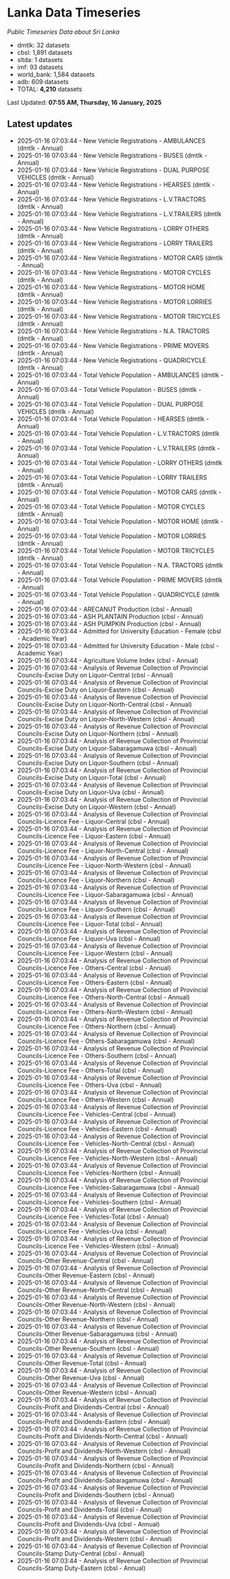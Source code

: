 # Lanka Data Timeseries
*Public Timeseries Data about Sri Lanka*

* dmtlk: 32 datasets
* cbsl: 1,891 datasets
* sltda: 1 datasets
* imf: 93 datasets
* world_bank: 1,584 datasets
* adb: 609 datasets
* TOTAL: **4,210** datasets

Last Updated: **07:55 AM, Thursday, 16 January, 2025**

## Latest updates

* 2025-01-16 07:03:44 - New Vehicle Registrations - AMBULANCES (dmtlk - Annual)
* 2025-01-16 07:03:44 - New Vehicle Registrations - BUSES (dmtlk - Annual)
* 2025-01-16 07:03:44 - New Vehicle Registrations - DUAL PURPOSE VEHICLES (dmtlk - Annual)
* 2025-01-16 07:03:44 - New Vehicle Registrations - HEARSES (dmtlk - Annual)
* 2025-01-16 07:03:44 - New Vehicle Registrations - L.V.TRACTORS (dmtlk - Annual)
* 2025-01-16 07:03:44 - New Vehicle Registrations - L.V.TRAILERS (dmtlk - Annual)
* 2025-01-16 07:03:44 - New Vehicle Registrations - LORRY OTHERS (dmtlk - Annual)
* 2025-01-16 07:03:44 - New Vehicle Registrations - LORRY TRAILERS (dmtlk - Annual)
* 2025-01-16 07:03:44 - New Vehicle Registrations - MOTOR CARS (dmtlk - Annual)
* 2025-01-16 07:03:44 - New Vehicle Registrations - MOTOR CYCLES (dmtlk - Annual)
* 2025-01-16 07:03:44 - New Vehicle Registrations - MOTOR HOME (dmtlk - Annual)
* 2025-01-16 07:03:44 - New Vehicle Registrations - MOTOR LORRIES (dmtlk - Annual)
* 2025-01-16 07:03:44 - New Vehicle Registrations - MOTOR TRICYCLES (dmtlk - Annual)
* 2025-01-16 07:03:44 - New Vehicle Registrations - N.A. TRACTORS (dmtlk - Annual)
* 2025-01-16 07:03:44 - New Vehicle Registrations - PRIME MOVERS (dmtlk - Annual)
* 2025-01-16 07:03:44 - New Vehicle Registrations - QUADRICYCLE (dmtlk - Annual)
* 2025-01-16 07:03:44 - Total Vehicle Population - AMBULANCES (dmtlk - Annual)
* 2025-01-16 07:03:44 - Total Vehicle Population - BUSES (dmtlk - Annual)
* 2025-01-16 07:03:44 - Total Vehicle Population - DUAL PURPOSE VEHICLES (dmtlk - Annual)
* 2025-01-16 07:03:44 - Total Vehicle Population - HEARSES (dmtlk - Annual)
* 2025-01-16 07:03:44 - Total Vehicle Population - L.V.TRACTORS (dmtlk - Annual)
* 2025-01-16 07:03:44 - Total Vehicle Population - L.V.TRAILERS (dmtlk - Annual)
* 2025-01-16 07:03:44 - Total Vehicle Population - LORRY OTHERS (dmtlk - Annual)
* 2025-01-16 07:03:44 - Total Vehicle Population - LORRY TRAILERS (dmtlk - Annual)
* 2025-01-16 07:03:44 - Total Vehicle Population - MOTOR CARS (dmtlk - Annual)
* 2025-01-16 07:03:44 - Total Vehicle Population - MOTOR CYCLES (dmtlk - Annual)
* 2025-01-16 07:03:44 - Total Vehicle Population - MOTOR HOME (dmtlk - Annual)
* 2025-01-16 07:03:44 - Total Vehicle Population - MOTOR LORRIES (dmtlk - Annual)
* 2025-01-16 07:03:44 - Total Vehicle Population - MOTOR TRICYCLES (dmtlk - Annual)
* 2025-01-16 07:03:44 - Total Vehicle Population - N.A. TRACTORS (dmtlk - Annual)
* 2025-01-16 07:03:44 - Total Vehicle Population - PRIME MOVERS (dmtlk - Annual)
* 2025-01-16 07:03:44 - Total Vehicle Population - QUADRICYCLE (dmtlk - Annual)
* 2025-01-16 07:03:44 - ARECANUT Production (cbsl - Annual)
* 2025-01-16 07:03:44 - ASH PLANTAIN Production (cbsl - Annual)
* 2025-01-16 07:03:44 - ASH PUMPKIN Production (cbsl - Annual)
* 2025-01-16 07:03:44 - Admitted for University Education - Female (cbsl - Academic Year)
* 2025-01-16 07:03:44 - Admitted for University Education - Male (cbsl - Academic Year)
* 2025-01-16 07:03:44 - Agriculture Volume Index (cbsl - Annual)
* 2025-01-16 07:03:44 - Analysis of Revenue Collection of Provincial Councils-Excise Duty on Liquor-Central (cbsl - Annual)
* 2025-01-16 07:03:44 - Analysis of Revenue Collection of Provincial Councils-Excise Duty on Liquor-Eastern (cbsl - Annual)
* 2025-01-16 07:03:44 - Analysis of Revenue Collection of Provincial Councils-Excise Duty on Liquor-North-Central (cbsl - Annual)
* 2025-01-16 07:03:44 - Analysis of Revenue Collection of Provincial Councils-Excise Duty on Liquor-North-Western (cbsl - Annual)
* 2025-01-16 07:03:44 - Analysis of Revenue Collection of Provincial Councils-Excise Duty on Liquor-Northern (cbsl - Annual)
* 2025-01-16 07:03:44 - Analysis of Revenue Collection of Provincial Councils-Excise Duty on Liquor-Sabaragamuwa (cbsl - Annual)
* 2025-01-16 07:03:44 - Analysis of Revenue Collection of Provincial Councils-Excise Duty on Liquor-Southern (cbsl - Annual)
* 2025-01-16 07:03:44 - Analysis of Revenue Collection of Provincial Councils-Excise Duty on Liquor-Total (cbsl - Annual)
* 2025-01-16 07:03:44 - Analysis of Revenue Collection of Provincial Councils-Excise Duty on Liquor-Uva (cbsl - Annual)
* 2025-01-16 07:03:44 - Analysis of Revenue Collection of Provincial Councils-Excise Duty on Liquor-Western (cbsl - Annual)
* 2025-01-16 07:03:44 - Analysis of Revenue Collection of Provincial Councils-Licence Fee - Liquor-Central (cbsl - Annual)
* 2025-01-16 07:03:44 - Analysis of Revenue Collection of Provincial Councils-Licence Fee - Liquor-Eastern (cbsl - Annual)
* 2025-01-16 07:03:44 - Analysis of Revenue Collection of Provincial Councils-Licence Fee - Liquor-North-Central (cbsl - Annual)
* 2025-01-16 07:03:44 - Analysis of Revenue Collection of Provincial Councils-Licence Fee - Liquor-North-Western (cbsl - Annual)
* 2025-01-16 07:03:44 - Analysis of Revenue Collection of Provincial Councils-Licence Fee - Liquor-Northern (cbsl - Annual)
* 2025-01-16 07:03:44 - Analysis of Revenue Collection of Provincial Councils-Licence Fee - Liquor-Sabaragamuwa (cbsl - Annual)
* 2025-01-16 07:03:44 - Analysis of Revenue Collection of Provincial Councils-Licence Fee - Liquor-Southern (cbsl - Annual)
* 2025-01-16 07:03:44 - Analysis of Revenue Collection of Provincial Councils-Licence Fee - Liquor-Total (cbsl - Annual)
* 2025-01-16 07:03:44 - Analysis of Revenue Collection of Provincial Councils-Licence Fee - Liquor-Uva (cbsl - Annual)
* 2025-01-16 07:03:44 - Analysis of Revenue Collection of Provincial Councils-Licence Fee - Liquor-Western (cbsl - Annual)
* 2025-01-16 07:03:44 - Analysis of Revenue Collection of Provincial Councils-Licence Fee - Others-Central (cbsl - Annual)
* 2025-01-16 07:03:44 - Analysis of Revenue Collection of Provincial Councils-Licence Fee - Others-Eastern (cbsl - Annual)
* 2025-01-16 07:03:44 - Analysis of Revenue Collection of Provincial Councils-Licence Fee - Others-North-Central (cbsl - Annual)
* 2025-01-16 07:03:44 - Analysis of Revenue Collection of Provincial Councils-Licence Fee - Others-North-Western (cbsl - Annual)
* 2025-01-16 07:03:44 - Analysis of Revenue Collection of Provincial Councils-Licence Fee - Others-Northern (cbsl - Annual)
* 2025-01-16 07:03:44 - Analysis of Revenue Collection of Provincial Councils-Licence Fee - Others-Sabaragamuwa (cbsl - Annual)
* 2025-01-16 07:03:44 - Analysis of Revenue Collection of Provincial Councils-Licence Fee - Others-Southern (cbsl - Annual)
* 2025-01-16 07:03:44 - Analysis of Revenue Collection of Provincial Councils-Licence Fee - Others-Total (cbsl - Annual)
* 2025-01-16 07:03:44 - Analysis of Revenue Collection of Provincial Councils-Licence Fee - Others-Uva (cbsl - Annual)
* 2025-01-16 07:03:44 - Analysis of Revenue Collection of Provincial Councils-Licence Fee - Others-Western (cbsl - Annual)
* 2025-01-16 07:03:44 - Analysis of Revenue Collection of Provincial Councils-Licence Fee - Vehicles-Central (cbsl - Annual)
* 2025-01-16 07:03:44 - Analysis of Revenue Collection of Provincial Councils-Licence Fee - Vehicles-Eastern (cbsl - Annual)
* 2025-01-16 07:03:44 - Analysis of Revenue Collection of Provincial Councils-Licence Fee - Vehicles-North-Central (cbsl - Annual)
* 2025-01-16 07:03:44 - Analysis of Revenue Collection of Provincial Councils-Licence Fee - Vehicles-North-Western (cbsl - Annual)
* 2025-01-16 07:03:44 - Analysis of Revenue Collection of Provincial Councils-Licence Fee - Vehicles-Northern (cbsl - Annual)
* 2025-01-16 07:03:44 - Analysis of Revenue Collection of Provincial Councils-Licence Fee - Vehicles-Sabaragamuwa (cbsl - Annual)
* 2025-01-16 07:03:44 - Analysis of Revenue Collection of Provincial Councils-Licence Fee - Vehicles-Southern (cbsl - Annual)
* 2025-01-16 07:03:44 - Analysis of Revenue Collection of Provincial Councils-Licence Fee - Vehicles-Total (cbsl - Annual)
* 2025-01-16 07:03:44 - Analysis of Revenue Collection of Provincial Councils-Licence Fee - Vehicles-Uva (cbsl - Annual)
* 2025-01-16 07:03:44 - Analysis of Revenue Collection of Provincial Councils-Licence Fee - Vehicles-Western (cbsl - Annual)
* 2025-01-16 07:03:44 - Analysis of Revenue Collection of Provincial Councils-Other Revenue-Central (cbsl - Annual)
* 2025-01-16 07:03:44 - Analysis of Revenue Collection of Provincial Councils-Other Revenue-Eastern (cbsl - Annual)
* 2025-01-16 07:03:44 - Analysis of Revenue Collection of Provincial Councils-Other Revenue-North-Central (cbsl - Annual)
* 2025-01-16 07:03:44 - Analysis of Revenue Collection of Provincial Councils-Other Revenue-North-Western (cbsl - Annual)
* 2025-01-16 07:03:44 - Analysis of Revenue Collection of Provincial Councils-Other Revenue-Northern (cbsl - Annual)
* 2025-01-16 07:03:44 - Analysis of Revenue Collection of Provincial Councils-Other Revenue-Sabaragamuwa (cbsl - Annual)
* 2025-01-16 07:03:44 - Analysis of Revenue Collection of Provincial Councils-Other Revenue-Southern (cbsl - Annual)
* 2025-01-16 07:03:44 - Analysis of Revenue Collection of Provincial Councils-Other Revenue-Total (cbsl - Annual)
* 2025-01-16 07:03:44 - Analysis of Revenue Collection of Provincial Councils-Other Revenue-Uva (cbsl - Annual)
* 2025-01-16 07:03:44 - Analysis of Revenue Collection of Provincial Councils-Other Revenue-Western (cbsl - Annual)
* 2025-01-16 07:03:44 - Analysis of Revenue Collection of Provincial Councils-Profit and Dividends-Central (cbsl - Annual)
* 2025-01-16 07:03:44 - Analysis of Revenue Collection of Provincial Councils-Profit and Dividends-Eastern (cbsl - Annual)
* 2025-01-16 07:03:44 - Analysis of Revenue Collection of Provincial Councils-Profit and Dividends-North-Central (cbsl - Annual)
* 2025-01-16 07:03:44 - Analysis of Revenue Collection of Provincial Councils-Profit and Dividends-North-Western (cbsl - Annual)
* 2025-01-16 07:03:44 - Analysis of Revenue Collection of Provincial Councils-Profit and Dividends-Northern (cbsl - Annual)
* 2025-01-16 07:03:44 - Analysis of Revenue Collection of Provincial Councils-Profit and Dividends-Sabaragamuwa (cbsl - Annual)
* 2025-01-16 07:03:44 - Analysis of Revenue Collection of Provincial Councils-Profit and Dividends-Southern (cbsl - Annual)
* 2025-01-16 07:03:44 - Analysis of Revenue Collection of Provincial Councils-Profit and Dividends-Total (cbsl - Annual)
* 2025-01-16 07:03:44 - Analysis of Revenue Collection of Provincial Councils-Profit and Dividends-Uva (cbsl - Annual)
* 2025-01-16 07:03:44 - Analysis of Revenue Collection of Provincial Councils-Profit and Dividends-Western (cbsl - Annual)
* 2025-01-16 07:03:44 - Analysis of Revenue Collection of Provincial Councils-Stamp Duty-Central (cbsl - Annual)
* 2025-01-16 07:03:44 - Analysis of Revenue Collection of Provincial Councils-Stamp Duty-Eastern (cbsl - Annual)